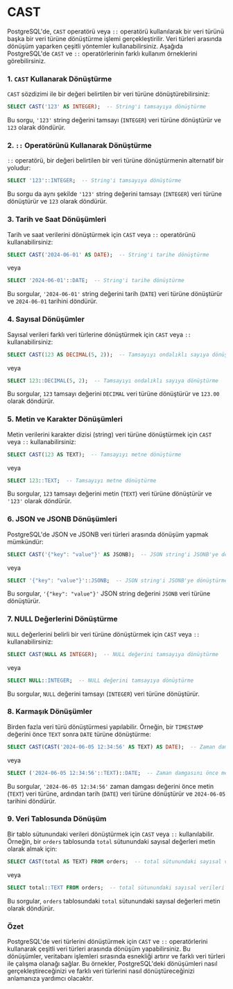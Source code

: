 # CAST

PostgreSQL'de, `CAST` operatörü veya `::` operatörü kullanılarak bir veri türünü başka bir veri türüne dönüştürme işlemi gerçekleştirilir. Veri türleri arasında dönüşüm yaparken çeşitli yöntemler kullanabilirsiniz. Aşağıda PostgreSQL'de `CAST` ve `::` operatörlerinin farklı kullanım örneklerini görebilirsiniz.

### 1. `CAST` Kullanarak Dönüştürme

`CAST` sözdizimi ile bir değeri belirtilen bir veri türüne dönüştürebilirsiniz:

```sql
SELECT CAST('123' AS INTEGER);  -- String'i tamsayıya dönüştürme
```

Bu sorgu, `'123'` string değerini tamsayı (`INTEGER`) veri türüne dönüştürür ve `123` olarak döndürür.

### 2. `::` Operatörünü Kullanarak Dönüştürme

`::` operatörü, bir değeri belirtilen bir veri türüne dönüştürmenin alternatif bir yoludur:

```sql
SELECT '123'::INTEGER;  -- String'i tamsayıya dönüştürme
```

Bu sorgu da aynı şekilde `'123'` string değerini tamsayı (`INTEGER`) veri türüne dönüştürür ve `123` olarak döndürür.

### 3. Tarih ve Saat Dönüşümleri

Tarih ve saat verilerini dönüştürmek için `CAST` veya `::` operatörünü kullanabilirsiniz:

```sql
SELECT CAST('2024-06-01' AS DATE);  -- String'i tarihe dönüştürme
```

veya

```sql
SELECT '2024-06-01'::DATE;  -- String'i tarihe dönüştürme
```

Bu sorgular, `'2024-06-01'` string değerini tarih (`DATE`) veri türüne dönüştürür ve `2024-06-01` tarihini döndürür.

### 4. Sayısal Dönüşümler

Sayısal verileri farklı veri türlerine dönüştürmek için `CAST` veya `::` kullanabilirsiniz:

```sql
SELECT CAST(123 AS DECIMAL(5, 2));  -- Tamsayıyı ondalıklı sayıya dönüştürme
```

veya

```sql
SELECT 123::DECIMAL(5, 2);  -- Tamsayıyı ondalıklı sayıya dönüştürme
```

Bu sorgular, `123` tamsayı değerini `DECIMAL` veri türüne dönüştürür ve `123.00` olarak döndürür.

### 5. Metin ve Karakter Dönüşümleri

Metin verilerini karakter dizisi (string) veri türüne dönüştürmek için `CAST` veya `::` kullanabilirsiniz:

```sql
SELECT CAST(123 AS TEXT);  -- Tamsayıyı metne dönüştürme
```

veya

```sql
SELECT 123::TEXT;  -- Tamsayıyı metne dönüştürme
```

Bu sorgular, `123` tamsayı değerini metin (`TEXT`) veri türüne dönüştürür ve `'123'` olarak döndürür.

### 6. JSON ve JSONB Dönüşümleri

PostgreSQL'de JSON ve JSONB veri türleri arasında dönüşüm yapmak mümkündür:

```sql
SELECT CAST('{"key": "value"}' AS JSONB);  -- JSON string'i JSONB'ye dönüştürme
```

veya

```sql
SELECT '{"key": "value"}'::JSONB;  -- JSON string'i JSONB'ye dönüştürme
```

Bu sorgular, `'{"key": "value"}'` JSON string değerini `JSONB` veri türüne dönüştürür.

### 7. NULL Değerlerini Dönüştürme

`NULL` değerlerini belirli bir veri türüne dönüştürmek için `CAST` veya `::` kullanabilirsiniz:

```sql
SELECT CAST(NULL AS INTEGER);  -- NULL değerini tamsayıya dönüştürme
```

veya

```sql
SELECT NULL::INTEGER;  -- NULL değerini tamsayıya dönüştürme
```

Bu sorgular, `NULL` değerini tamsayı (`INTEGER`) veri türüne dönüştürür.

### 8. Karmaşık Dönüşümler

Birden fazla veri türü dönüştürmesi yapılabilir. Örneğin, bir `TIMESTAMP` değerini önce `TEXT` sonra `DATE` türüne dönüştürme:

```sql
SELECT CAST(CAST('2024-06-05 12:34:56' AS TEXT) AS DATE);  -- Zaman damgasını önce metne, sonra tarihe dönüştürme
```

veya

```sql
SELECT ('2024-06-05 12:34:56'::TEXT)::DATE;  -- Zaman damgasını önce metne, sonra tarihe dönüştürme
```

Bu sorgular, `'2024-06-05 12:34:56'` zaman damgası değerini önce metin (`TEXT`) veri türüne, ardından tarih (`DATE`) veri türüne dönüştürür ve `2024-06-05` tarihini döndürür.

### 9. Veri Tablosunda Dönüşüm

Bir tablo sütunundaki verileri dönüştürmek için `CAST` veya `::` kullanılabilir. Örneğin, bir `orders` tablosunda `total` sütunundaki sayısal değerleri metin olarak almak için:

```sql
SELECT CAST(total AS TEXT) FROM orders;  -- total sütunundaki sayısal verileri metin olarak döndürme
```

veya

```sql
SELECT total::TEXT FROM orders;  -- total sütunundaki sayısal verileri metin olarak döndürme
```

Bu sorgular, `orders` tablosundaki `total` sütunundaki sayısal değerleri metin olarak döndürür.

### Özet

PostgreSQL'de veri türlerini dönüştürmek için `CAST` ve `::` operatörlerini kullanarak çeşitli veri türleri arasında dönüşüm yapabilirsiniz. Bu dönüşümler, veritabanı işlemleri sırasında esnekliği artırır ve farklı veri türleri ile çalışma olanağı sağlar. Bu örnekler, PostgreSQL'deki dönüşümleri nasıl gerçekleştireceğinizi ve farklı veri türlerini nasıl dönüştüreceğinizi anlamanıza yardımcı olacaktır.